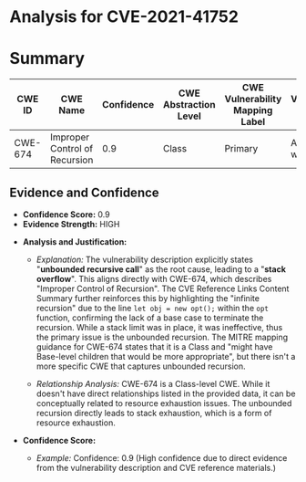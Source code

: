 # Analysis for CVE-2021-41752

# Summary
| CWE ID | CWE Name | Confidence | CWE Abstraction Level | CWE Vulnerability Mapping Label | CWE-Vulnerability Mapping Notes |
|---|---|---|---|---|---|
| CWE-674 | Improper Control of Recursion | 0.9 | Class | Primary | Allowed-with-Review |

## Evidence and Confidence

*   **Confidence Score:** 0.9
*   **Evidence Strength:** HIGH

- **Analysis and Justification:**
  - *Explanation:* The vulnerability description explicitly states "**unbounded recursive call**" as the root cause, leading to a "**stack overflow**". This aligns directly with CWE-674, which describes "Improper Control of Recursion". The CVE Reference Links Content Summary further reinforces this by highlighting the "infinite recursion" due to the line `let obj = new opt();` within the `opt` function, confirming the lack of a base case to terminate the recursion. While a stack limit was in place, it was ineffective, thus the primary issue is the unbounded recursion. The MITRE mapping guidance for CWE-674 states that it is a Class and "might have Base-level children that would be more appropriate", but there isn't a more specific CWE that captures unbounded recursion.
  
  - *Relationship Analysis:* CWE-674 is a Class-level CWE. While it doesn't have direct relationships listed in the provided data, it can be conceptually related to resource exhaustion issues. The unbounded recursion directly leads to stack exhaustion, which is a form of resource exhaustion.

- **Confidence Score:**
  - *Example:* Confidence: 0.9 (High confidence due to direct evidence from the vulnerability description and CVE reference materials.)